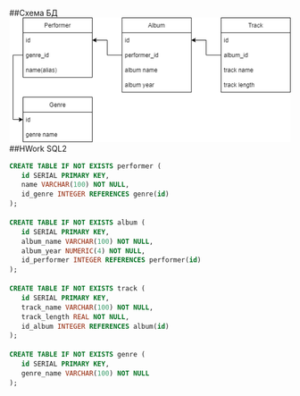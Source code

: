  ##Схема БД
 ![](https://github.com/Suhogruzz/HWorkSQL2/blob/main/SQL_HWork1.png)
 ##HWork SQL2
 ```sql
 CREATE TABLE IF NOT EXISTS performer (
	id SERIAL PRIMARY KEY,
	name VARCHAR(100) NOT NULL,
	id_genre INTEGER REFERENCES genre(id)
);

CREATE TABLE IF NOT EXISTS album (
	id SERIAL PRIMARY KEY,
	album_name VARCHAR(100) NOT NULL,
	album_year NUMERIC(4) NOT NULL,
	id_performer INTEGER REFERENCES performer(id)
);

CREATE TABLE IF NOT EXISTS track (
	id SERIAL PRIMARY KEY,
	track_name VARCHAR(100) NOT NULL,
	track_length REAL NOT NULL,
	id_album INTEGER REFERENCES album(id)
);

CREATE TABLE IF NOT EXISTS genre (
	id SERIAL PRIMARY KEY,
	genre_name VARCHAR(100) NOT NULL
);
